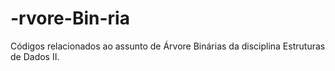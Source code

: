 # -rvore-Bin-ria
Códigos relacionados ao assunto de Árvore Binárias da disciplina Estruturas de Dados II.
